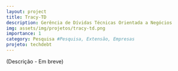 ```yaml
---
layout: project
title: Tracy-TD 
description: Gerência de Dívidas Técnicas Orientada a Negócios
img: assets/img/projetos/tracy-td.png
importance: 1
category: Pesquisa #Pesquisa, Extensão, Empresas
projeto: techdebt
---
```


(Descrição - Em breve)


